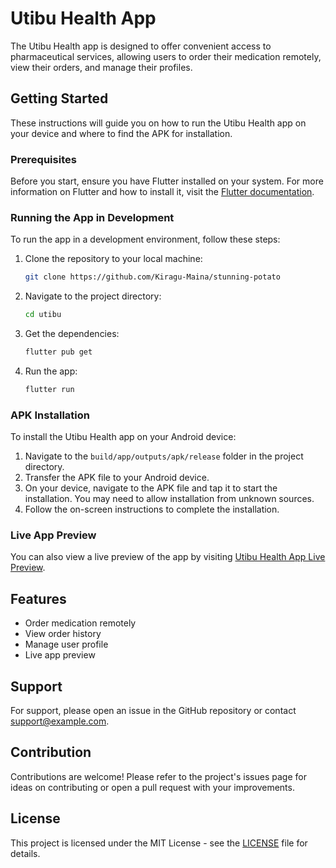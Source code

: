 # Utibu Health App

The Utibu Health app is designed to offer convenient access to pharmaceutical services, allowing users to order their medication remotely, view their orders, and manage their profiles.

## Getting Started

These instructions will guide you on how to run the Utibu Health app on your device and where to find the APK for installation.

### Prerequisites

Before you start, ensure you have Flutter installed on your system. For more information on Flutter and how to install it, visit the [Flutter documentation](https://flutter.dev/docs/get-started/install).

### Running the App in Development

To run the app in a development environment, follow these steps:

1. Clone the repository to your local machine:
   ```bash
   git clone https://github.com/Kiragu-Maina/stunning-potato
   ```
2. Navigate to the project directory:
   ```bash
   cd utibu
   ```
3. Get the dependencies:
   ```bash
   flutter pub get
   ```
4. Run the app:
   ```bash
   flutter run
   ```

### APK Installation

To install the Utibu Health app on your Android device:

1. Navigate to the `build/app/outputs/apk/release` folder in the project directory.
2. Transfer the APK file to your Android device.
3. On your device, navigate to the APK file and tap it to start the installation. You may need to allow installation from unknown sources.
4. Follow the on-screen instructions to complete the installation.

### Live App Preview

You can also view a live preview of the app by visiting [Utibu Health App Live Preview](https://g-assist-b207f.web.app/).

## Features

- Order medication remotely
- View order history
- Manage user profile
- Live app preview

## Support

For support, please open an issue in the GitHub repository or contact support@example.com.

## Contribution

Contributions are welcome! Please refer to the project's issues page for ideas on contributing or open a pull request with your improvements.

## License

This project is licensed under the MIT License - see the [LICENSE](LICENSE) file for details.
```

